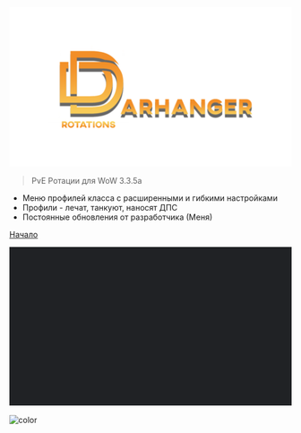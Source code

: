![logo](_media/logo.png)

> PvE Ротации для WoW 3.3.5a

- Меню профилей класса с расширенными и гибкими настройками
- Профили - лечат, танкуют, наносят ДПС
- Постоянные обновления от разработчика (Меня)

[Начало](/ru-ru/#Преимущества)

![](_media/bg.png)

![color](#202225)